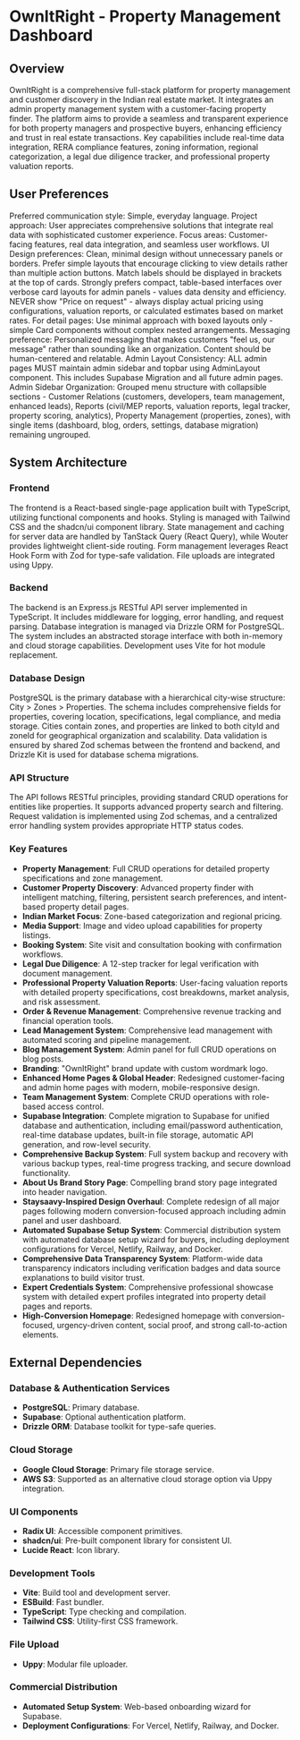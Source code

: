 # OwnItRight - Property Management Dashboard

## Overview
OwnItRight is a comprehensive full-stack platform for property management and customer discovery in the Indian real estate market. It integrates an admin property management system with a customer-facing property finder. The platform aims to provide a seamless and transparent experience for both property managers and prospective buyers, enhancing efficiency and trust in real estate transactions. Key capabilities include real-time data integration, RERA compliance features, zoning information, regional categorization, a legal due diligence tracker, and professional property valuation reports.

## User Preferences
Preferred communication style: Simple, everyday language.
Project approach: User appreciates comprehensive solutions that integrate real data with sophisticated customer experience.
Focus areas: Customer-facing features, real data integration, and seamless user workflows.
UI Design preferences: Clean, minimal design without unnecessary panels or borders. Prefer simple layouts that encourage clicking to view details rather than multiple action buttons. Match labels should be displayed in brackets at the top of cards. Strongly prefers compact, table-based interfaces over verbose card layouts for admin panels - values data density and efficiency. NEVER show "Price on request" - always display actual pricing using configurations, valuation reports, or calculated estimates based on market rates. For detail pages: Use minimal approach with boxed layouts only - simple Card components without complex nested arrangements.
Messaging preference: Personalized messaging that makes customers "feel us, our message" rather than sounding like an organization. Content should be human-centered and relatable.
Admin Layout Consistency: ALL admin pages MUST maintain admin sidebar and topbar using AdminLayout component. This includes Supabase Migration and all future admin pages.
Admin Sidebar Organization: Grouped menu structure with collapsible sections - Customer Relations (customers, developers, team management, enhanced leads), Reports (civil/MEP reports, valuation reports, legal tracker, property scoring, analytics), Property Management (properties, zones), with single items (dashboard, blog, orders, settings, database migration) remaining ungrouped.

## System Architecture

### Frontend
The frontend is a React-based single-page application built with TypeScript, utilizing functional components and hooks. Styling is managed with Tailwind CSS and the shadcn/ui component library. State management and caching for server data are handled by TanStack Query (React Query), while Wouter provides lightweight client-side routing. Form management leverages React Hook Form with Zod for type-safe validation. File uploads are integrated using Uppy.

### Backend
The backend is an Express.js RESTful API server implemented in TypeScript. It includes middleware for logging, error handling, and request parsing. Database integration is managed via Drizzle ORM for PostgreSQL. The system includes an abstracted storage interface with both in-memory and cloud storage capabilities. Development uses Vite for hot module replacement.

### Database Design
PostgreSQL is the primary database with a hierarchical city-wise structure: City > Zones > Properties. The schema includes comprehensive fields for properties, covering location, specifications, legal compliance, and media storage. Cities contain zones, and properties are linked to both cityId and zoneId for geographical organization and scalability. Data validation is ensured by shared Zod schemas between the frontend and backend, and Drizzle Kit is used for database schema migrations.

### API Structure
The API follows RESTful principles, providing standard CRUD operations for entities like properties. It supports advanced property search and filtering. Request validation is implemented using Zod schemas, and a centralized error handling system provides appropriate HTTP status codes.

### Key Features
- **Property Management**: Full CRUD operations for detailed property specifications and zone management.
- **Customer Property Discovery**: Advanced property finder with intelligent matching, filtering, persistent search preferences, and intent-based property detail pages.
- **Indian Market Focus**: Zone-based categorization and regional pricing.
- **Media Support**: Image and video upload capabilities for property listings.
- **Booking System**: Site visit and consultation booking with confirmation workflows.
- **Legal Due Diligence**: A 12-step tracker for legal verification with document management.
- **Professional Property Valuation Reports**: User-facing valuation reports with detailed property specifications, cost breakdowns, market analysis, and risk assessment.
- **Order & Revenue Management**: Comprehensive revenue tracking and financial operation tools.
- **Lead Management System**: Comprehensive lead management with automated scoring and pipeline management.
- **Blog Management System**: Admin panel for full CRUD operations on blog posts.
- **Branding**: "OwnItRight" brand update with custom wordmark logo.
- **Enhanced Home Pages & Global Header**: Redesigned customer-facing and admin home pages with modern, mobile-responsive design.
- **Team Management System**: Complete CRUD operations with role-based access control.
- **Supabase Integration**: Complete migration to Supabase for unified database and authentication, including email/password authentication, real-time database updates, built-in file storage, automatic API generation, and row-level security.
- **Comprehensive Backup System**: Full system backup and recovery with various backup types, real-time progress tracking, and secure download functionality.
- **About Us Brand Story Page**: Compelling brand story page integrated into header navigation.
- **Staysaavy-Inspired Design Overhaul**: Complete redesign of all major pages following modern conversion-focused approach including admin panel and user dashboard.
- **Automated Supabase Setup System**: Commercial distribution system with automated database setup wizard for buyers, including deployment configurations for Vercel, Netlify, Railway, and Docker.
- **Comprehensive Data Transparency System**: Platform-wide data transparency indicators including verification badges and data source explanations to build visitor trust.
- **Expert Credentials System**: Comprehensive professional showcase system with detailed expert profiles integrated into property detail pages and reports.
- **High-Conversion Homepage**: Redesigned homepage with conversion-focused, urgency-driven content, social proof, and strong call-to-action elements.

## External Dependencies

### Database & Authentication Services
- **PostgreSQL**: Primary database.
- **Supabase**: Optional authentication platform.
- **Drizzle ORM**: Database toolkit for type-safe queries.

### Cloud Storage
- **Google Cloud Storage**: Primary file storage service.
- **AWS S3**: Supported as an alternative cloud storage option via Uppy integration.

### UI Components
- **Radix UI**: Accessible component primitives.
- **shadcn/ui**: Pre-built component library for consistent UI.
- **Lucide React**: Icon library.

### Development Tools
- **Vite**: Build tool and development server.
- **ESBuild**: Fast bundler.
- **TypeScript**: Type checking and compilation.
- **Tailwind CSS**: Utility-first CSS framework.

### File Upload
- **Uppy**: Modular file uploader.

### Commercial Distribution
- **Automated Setup System**: Web-based onboarding wizard for Supabase.
- **Deployment Configurations**: For Vercel, Netlify, Railway, and Docker.